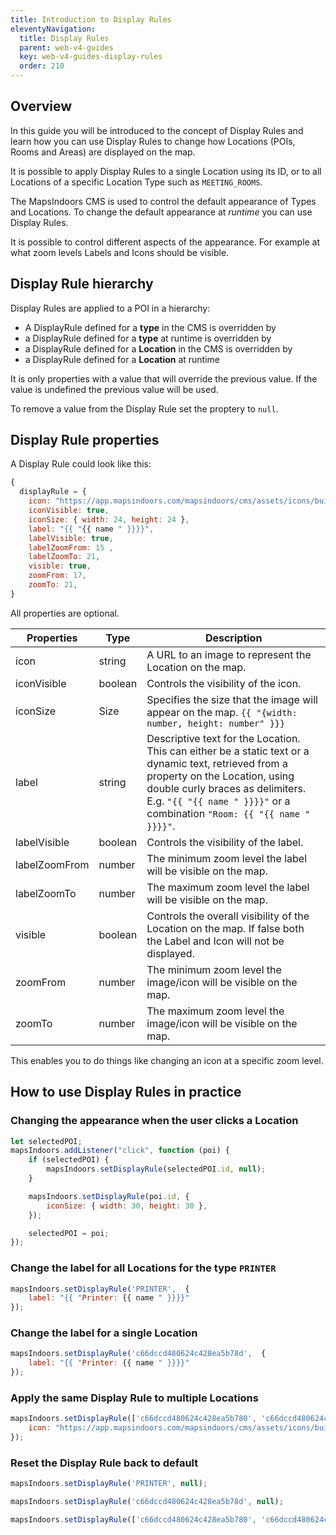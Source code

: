```yaml
---
title: Introduction to Display Rules
eleventyNavigation:
  title: Display Rules
  parent: web-v4-guides
  key: web-v4-guides-display-rules
  order: 210
---
```


## Overview

In this guide you will be introduced to the concept of Display Rules and learn how you can use Display Rules to change how Locations (POIs, Rooms and Areas) are displayed on the map.

It is possible to apply Display Rules to a single Location using its ID, or to all Locations of a specific Location Type such as `MEETING_ROOMS`.

The MapsIndoors CMS is used to control the default appearance of Types and Locations. To change the default appearance at _runtime_ you can use Display Rules.

It is possible to control different aspects of the appearance. For example at what zoom levels Labels and Icons should be visible.

## Display Rule hierarchy

Display Rules are applied to a POI in a hierarchy:

- A DisplayRule defined for a **type** in the CMS is overridden by
- a DisplayRule defined for a **type** at runtime is overridden by
- a DisplayRule defined for a **Location** in the CMS is overridden by
- a DisplayRule defined for a **Location** at runtime

It is only properties with a value that will override the previous value. If the value is undefined the previous value will be used.

To remove a value from the Display Rule set the proptery to `null`.

## Display Rule properties

A Display Rule could look like this:

```javascript
{
  displayRule = {
    icon: "https://app.mapsindoors.com/mapsindoors/cms/assets/icons/building-icons/cafe.png",
    iconVisible: true,
    iconSize: { width: 24, height: 24 },
    label: "{{ "{{ name " }}}}",
    labelVisible: true,
    labelZoomFrom: 15 ,
    labelZoomTo: 21,
    visible: true,
    zoomFrom: 17,
    zoomTo: 21,
}
```

All properties are optional.

| Properties    | Type    | Description                                                                                                                                                                                                                                           |
| ------------- | ------- | ----------------------------------------------------------------------------------------------------------------------------------------------------------------------------------------------------------------------------------------------------- |
| icon          | string  | A URL to an image to represent the Location on the map.                                                                                                                                                                                               |
| iconVisible   | boolean | Controls the visibility of the icon.                                                                                                                                                                                                                  |
| iconSize      | Size    | Specifies the size that the image will appear on the map. `{{ "{width: number, height: number" }}}`                                                                                                                                                   |
| label         | string  | Descriptive text for the Location. This can either be a static text or a dynamic text, retrieved from a property on the Location, using double curly braces as delimiters. E.g. `"{{ "{{ name " }}}}"` or a combination `"Room: {{ "{{ name " }}}}"`. |
| labelVisible  | boolean | Controls the visibility of the label.                                                                                                                                                                                                                 |
| labelZoomFrom | number  | The minimum zoom level the label will be visible on the map.                                                                                                                                                                                          |
| labelZoomTo   | number  | The maximum zoom level the label will be visible on the map.                                                                                                                                                                                          |
| visible       | boolean | Controls the overall visibility of the Location on the map. If false both the Label and Icon will not be displayed.                                                                                                                                   |
| zoomFrom      | number  | The minimum zoom level the image/icon will be visible on the map.                                                                                                                                                                                     |
| zoomTo        | number  | The maximum zoom level the image/icon will be visible on the map.                                                                                                                                                                                     |

This enables you to do things like changing an icon at a specific zoom level.

## How to use Display Rules in practice

### Changing the appearance when the user clicks a Location

```javascript
let selectedPOI;
mapsIndoors.addListener("click", function (poi) {
    if (selectedPOI) {
        mapsIndoors.setDisplayRule(selectedPOI.id, null);
    }

    mapsIndoors.setDisplayRule(poi.id, {
        iconSize: { width: 30, height: 30 },
    });

    selectedPOI = poi;
});
```

### Change the label for all Locations for the type `PRINTER`

```javascript
mapsIndoors.setDisplayRule('PRINTER',  {
    label: "{{ "Printer: {{ name " }}}}"
});
```

### Change the label for a single Location

```javascript
mapsIndoors.setDisplayRule('c66dccd480624c428ea5b78d',  {
    label: "{{ "Printer: {{ name " }}}}"
});
```

### Apply the same Display Rule to multiple Locations

```javascript
mapsIndoors.setDisplayRule(['c66dccd480624c428ea5b780', 'c66dccd480624c428ea5b79c','c66dccd480624c428ea5b76a', ...], {
    icon: "https://app.mapsindoors.com/mapsindoors/cms/assets/icons/building-icons/printer.png"
});
```

### Reset the Display Rule back to default

```javascript
mapsIndoors.setDisplayRule('PRINTER', null);
```

```javascript
mapsIndoors.setDisplayRule('c66dccd480624c428ea5b78d', null);
```

```javascript
mapsIndoors.setDisplayRule(['c66dccd480624c428ea5b780', 'c66dccd480624c428ea5b79c','c66dccd480624c428ea5b76a', ...], null);
```
